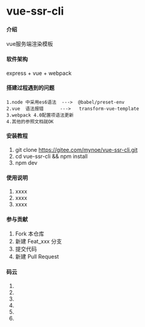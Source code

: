 # vue-ssr-cli

#### 介绍
vue服务端渲染模板

#### 软件架构
express + vue + webpack 

####  搭建过程遇到的问题
```
1.node 中采用es6语法  --->  @babel/preset-env
2.vue  语法报错      --->   transform-vue-template
3.webpack 4.0配置项语法更新  
4.其他的参照文档就OK
```


#### 安装教程

1. git clone https://gitee.com/mynoe/vue-ssr-cli.git
2. cd vue-ssr-cli && npm install
3. npm dev

#### 使用说明

1. xxxx
2. xxxx
3. xxxx

#### 参与贡献

1. Fork 本仓库
2. 新建 Feat_xxx 分支
3. 提交代码
4. 新建 Pull Request


#### 码云

1. 
2. 
3. 
4. 
5. 
6. 